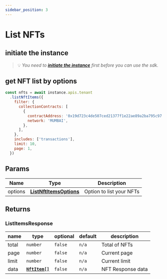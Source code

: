 ```yaml
---
sidebar_position: 3
---
```


# List NFTs

## initiate the instance

> 💡 *You need to **[initiate the instance](/docs/intro)** first before you can use the sdk.*

## get NFT list by options

```javascript
const nfts = await instance.apis.tenant
  .listNftItems({
    filter: {
      collectionContracts: [
        {
          contractAddress: '0x19d723c4de507ced21377f1e22ae89a2ba795c97',
          network: 'MUMBAI',
        },
      ],
    },
    includes: ['transactions'],
    limit: 10,
    page: 1,
  })
```

## Params

| Name | Type | Description |
| --- | --- | --- |
| options | **[ListNftItemsOptions](/docs/interfaces/list-nft-options)** | Option to list your NFTs |

## Returns

### ListItemsResponse

| name | type | optional | default | description |
| - | - | - | - | - |
| total | `number` | `false` | `n/a` | Total of NFTs |
| page | `number` | `false` | `n/a` | Current page |
| limit | `number` | `false` | `n/a` | Current limit |
| data | **[`NftItem[]`](/docs/interfaces/nft)** | `false` | `n/a` | NFT Response data |
